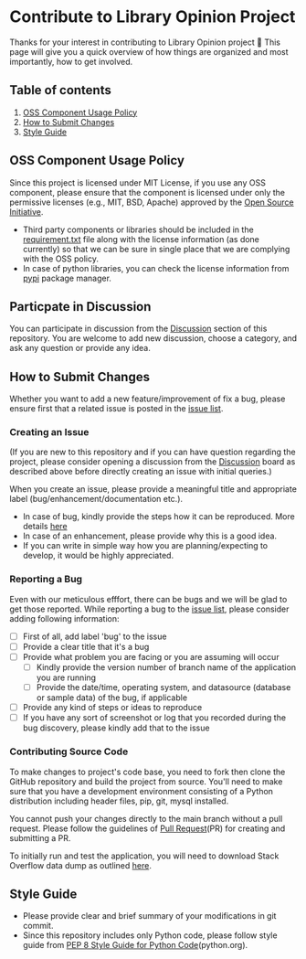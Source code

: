 # Contribute to Library Opinion Project

Thanks for your interest in contributing to Library Opinion project 🎉 This page will give you a quick
overview of how things are organized and most importantly, how to get involved.

## Table of contents

1. [OSS Component Usage Policy](#oss-component-usage-policy)
2. [How to Submit Changes](#how-to-submit-changes)
3. [Style Guide](#style-guide)

## OSS Component Usage Policy
Since this project is licensed under MIT License, if you use any OSS component, 
please ensure that the component is licensed under only the permissive licenses
(e.g., MIT, BSD, Apache) approved by the [Open Source Initiative](https://opensource.org/licenses).
* Third party components or libraries should be included in the [requirement.txt](https://github.com/minaoar/library-version-wise-opinion-extration/blob/main/requirements.txt) file along with the license information (as done currently) so that we can be sure in single place that we are complying with the OSS policy.
* In case of python libraries, you can check the license information from [pypi](https://pypi.org) package manager.

## Particpate in Discussion
You can participate in discussion from the [Discussion](https://github.com/minaoar/library-version-wise-opinion-extration/discussions) section 
of this repository. You are welcome to add new discussion, choose a category, and ask any question or provide any idea.

## How to Submit Changes
Whether you want to add a new feature/improvement of fix a bug,
please ensure first that a related issue is posted in the [issue list](https://github.com/minaoar/library-version-wise-opinion-extration/issues).

### Creating an Issue
(If you are new to this repository and if you can have question regarding the project, please consider opening a discussion 
from the [Discussion](https://github.com/minaoar/library-version-wise-opinion-extration/discussions) board as described above before directly creating an issue with initial queries.)

When you create an issue, please provide a meaningful title and appropriate 
label (bug/enhancement/documentation etc.). 
- In case of bug, kindly provide the steps how it can be reproduced. More details [here](#reporting-a-bug)
- In case of an enhancement, please provide why this is a good idea.
- If you can write in simple way how you are planning/expecting to develop,
it would be highly appreciated.

### Reporting a Bug
Even with our meticulous efffort, there can be bugs and we will be glad to get those reported.
While reporting a bug to the [issue list](https://github.com/minaoar/library-version-wise-opinion-extration/issues), please consider adding following information:
- [ ] First of all, add label 'bug' to the issue
- [ ] Provide a clear title that it's a bug
- [ ] Provide what problem you are facing or you are assuming will occur
  - [ ] Kindly provide the version number of branch name of the application you are running
  - [ ] Provide the date/time, operating system, and datasource (database or sample data) of the bug, if applicable 
- [ ] Provide any kind of steps or ideas to reproduce
- [ ] If you have any sort of screenshot or log that you recorded during the bug discovery, please kindly add that to the issue

### Contributing Source Code
To make changes to project's code base, you need to fork then clone the GitHub 
repository and build the project from source. You'll need to make sure that 
you have a development environment consisting of a Python distribution 
including header files, pip, git, mysql installed. 

You cannot push your changes directly to the main branch without a pull request.
Please follow the guidelines of [Pull Request](https://docs.github.com/en/pull-requests/collaborating-with-pull-requests/proposing-changes-to-your-work-with-pull-requests/about-pull-requests)(PR) for creating and submitting a PR.

To initially run and test the application, you will need to download Stack Overflow 
data dump as outlined [here](https://gist.github.com/minaoar/aafd5f97d15a1aad8ccdb650ba2d4d49).


## Style Guide
- Please provide clear and brief summary of your modifications in git commit.
- Since this repository includes only Python code, please follow style guide from 
[PEP 8 Style Guide for Python Code](https://peps.python.org/pep-0008/)(python.org).
